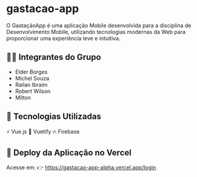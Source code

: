 # gastacao-app

O GastaçãoApp é uma aplicação Mobile desenvolvida para a disciplina de Desenvolvimento Mobile, utilizando tecnologias modernas da Web para proporcionar uma experiência leve e intuitiva.

## 👨‍💻 Integrantes do Grupo
- Elder Borges
- Michel Souza
- Railan Ibraim
- Robert Wilson
- Milton

## 🧰 Tecnologias Utilizadas
⚡ Vue.js
🎨 Vuetify
🔥 Firebase

## 🚀 Deploy da Aplicação no Vercel
Acesse em:
👉 https://gastacao-app-alpha.vercel.app/login
